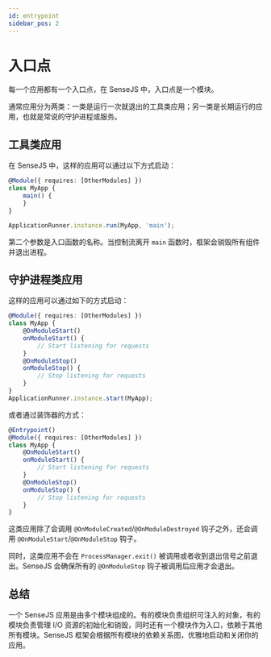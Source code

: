 ```yaml
---
id: entrypoint
sidebar_pos: 2
---
```

# 入口点

每一个应用都有一个入口点，在 SenseJS 中，入口点是一个模块。

通常应用分为两类：一类是运行一次就退出的工具类应用；另一类是长期运行的应用，也就是常说的守护进程或服务。


## 工具类应用


在 SenseJS 中，这样的应用可以通过以下方式启动：


```typescript
@Module({ requires: [OtherModules] })
class MyApp {
    main() {
    }
}

ApplicationRunner.instance.run(MyApp, 'main');
```

第二个参数是入口函数的名称。当控制流离开 `main` 函数时，框架会销毁所有组件并退出进程。

## 守护进程类应用

这样的应用可以通过如下的方式启动：

```typescript
@Module({ requires: [OtherModules] })
class MyApp {
    @OnModuleStart()
    onModuleStart() {
        // Start listening for requests
    }
    @OnModuleStop()
    onModuleStop() {
        // Stop listening for requests
    }
}
ApplicationRunner.instance.start(MyApp);
```

或者通过装饰器的方式：

```typescript
@Entrypoint()
@Module({ requires: [OtherModules] })
class MyApp {
    @OnModuleStart()
    onModuleStart() {
        // Start listening for requests
    }
    @OnModuleStop()
    onModuleStop() {
        // Stop listening for requests
    }
}
```

这类应用除了会调用 `@OnModuleCreated`/`@OnModuleDestroyed` 钩子之外，还会调用 `@OnModuleStart`/`@OnModuleStop` 钩子。

同时，这类应用不会在 `ProcessManager.exit()` 被调用或者收到退出信号之前退出。SenseJS 会确保所有的 `@OnModuleStop`
钩子被调用后应用才会退出。


## 总结

一个 SenseJS 应用是由多个模块组成的。有的模块负责组织可注入的对象，有的模块负责管理 I/O
资源的初始化和销毁，同时还有一个模块作为入口，依赖于其他所有模块。SenseJS
框架会根据所有模块的依赖关系图，优雅地启动和关闭你的应用。



